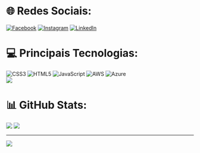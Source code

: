 
# 🌐 Redes Sociais:
[![Facebook](https://img.shields.io/badge/Facebook-%231877F2.svg?logo=Facebook&logoColor=white)](https://facebook.com/https://www.facebook.com/erick.Teles/) 
[![Instagram](https://img.shields.io/badge/Instagram-%23E4405F.svg?logo=Instagram&logoColor=white)](https://instagram.com/https://www.instagram.com/erick_jhonys/) 
[![LinkedIn](https://img.shields.io/badge/LinkedIn-%230077B5.svg?logo=linkedin&logoColor=white)](https://linkedin.com/in/https://www.linkedin.com/in/erick-teles-de-oliveira-0a9587155/) 

# 💻 Principais Tecnologias:
![CSS3](https://img.shields.io/badge/css3-%231572B6.svg?style=for-the-badge&logo=css3&logoColor=white) 
![HTML5](https://img.shields.io/badge/html5-%23E34F26.svg?style=for-the-badge&logo=html5&logoColor=white) 
![JavaScript](https://img.shields.io/badge/javascript-%23323330.svg?style=for-the-badge&logo=javascript&logoColor=%23F7DF1E) 
![AWS](https://img.shields.io/badge/AWS-%23FF9900.svg?style=for-the-badge&logo=amazon-aws&logoColor=white) 
![Azure](https://img.shields.io/badge/azure-%230072C6.svg?style=for-the-badge&logo=azure-devops&logoColor=white)<br/>
![](https://github-readme-stats.vercel.app/api/top-langs/?username=erickjhonys2&theme=dark_border=true&include_all_commits=true&count_private=false&layout=compact)

# 📊 GitHub Stats:
![](https://github-readme-stats.vercel.app/api?username=erickjhonys2&theme=dark&hide_border=true&include_all_commits=true&count_private=false)
![](https://github-readme-streak-stats.herokuapp.com/?user=erickjhonys2&theme=dark&hide_border=true)<br/>


---
[![](https://visitcount.itsvg.in/api?id=erickjhonys2&icon=0&color=0)](https://visitcount.itsvg.in)

<!-- Proudly created with GPRM ( https://gprm.itsvg.in ) -->

